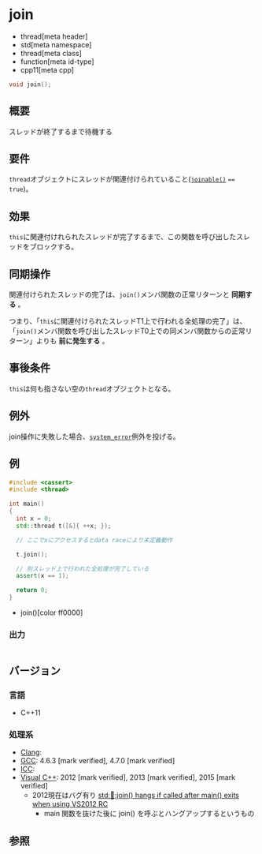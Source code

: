 # join
* thread[meta header]
* std[meta namespace]
* thread[meta class]
* function[meta id-type]
* cpp11[meta cpp]

```cpp
void join();
```

## 概要
スレッドが終了するまで待機する


## 要件
`thread`オブジェクトにスレッドが関連付けられていること([`joinable()`](joinable.md) `== true`)。


## 効果
`this`に関連付けれられたスレッドが完了するまで、この関数を呼び出したスレッドをブロックする。


## 同期操作
関連付けられたスレッドの完了は、`join()`メンバ関数の正常リターンと **同期する** 。

つまり、「`this`に関連付けられたスレッドT1上で行われる全処理の完了」は、
「`join()`メンバ関数を呼び出したスレッドT0上での同メンバ関数からの正常リターン」よりも **前に発生する** 。


## 事後条件
`this`は何も指さない空の`thread`オブジェクトとなる。


## 例外
join操作に失敗した場合、[`system_error`](/reference/system_error/system_error.md)例外を投げる。


## 例

```cpp example
#include <cassert>
#include <thread>

int main()
{
  int x = 0;
  std::thread t([&]{ ++x; });

  // ここでxにアクセスするとdata raceにより未定義動作

  t.join();

  // 別スレッド上で行われた全処理が完了している
  assert(x == 1);

  return 0;
}
```
* join()[color ff0000]

### 出力
```
```

## バージョン
### 言語
- C++11

### 処理系

- [Clang](/implementation.md#clang):
- [GCC](/implementation.md#gcc): 4.6.3 [mark verified], 4.7.0 [mark verified]
- [ICC](/implementation.md#icc):
- [Visual C++](/implementation.md#visual_cpp): 2012 [mark verified], 2013 [mark verified], 2015 [mark verified]
    - 2012現在はバグ有り [std::thread::join() hangs if called after main() exits when using VS2012 RC](https://connect.microsoft.com/VisualStudio/feedback/details/747145/)
        - main 関数を抜けた後に join() を呼ぶとハングアップするというもの


## 参照
